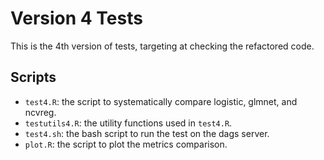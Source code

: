 # Version 4 Tests

This is the 4th version of tests, targeting at checking the refactored code.

## Scripts
- `test4.R`: the script to systematically compare logistic, glmnet, and ncvreg.
- `testutils4.R`: the utility functions used in `test4.R`.
- `test4.sh`: the bash script to run the test on the dags server.
- `plot.R`: the script to plot the metrics comparison.